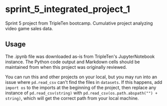 # sprint_5_integrated_project_1
Sprint 5 project from TripleTen bootcamp. Cumulative project analyzing video game sales data.

## Usage
The .ipynb file was downloaded as-is from TripleTen's JupyterNotebook instance. The Python code output and Markdown cells should be maintained from when this project was originally reviewed.

You can run this and other projects on your local, but you may run into an issue where `pd.read_csv` can't find the files in `datasets`. If this happens, add `import os` to the imports at the beginning of the project, then replace any instance of `pd.read_csv(string)` with `pd.read_csv(os.path.abspath("") + string)`, which will get the correct path from your local machine. 
